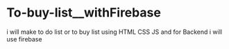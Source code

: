 # To-buy-list__withFirebase
i will make to do list or to buy list using HTML CSS JS and for Backend i will use firebase
